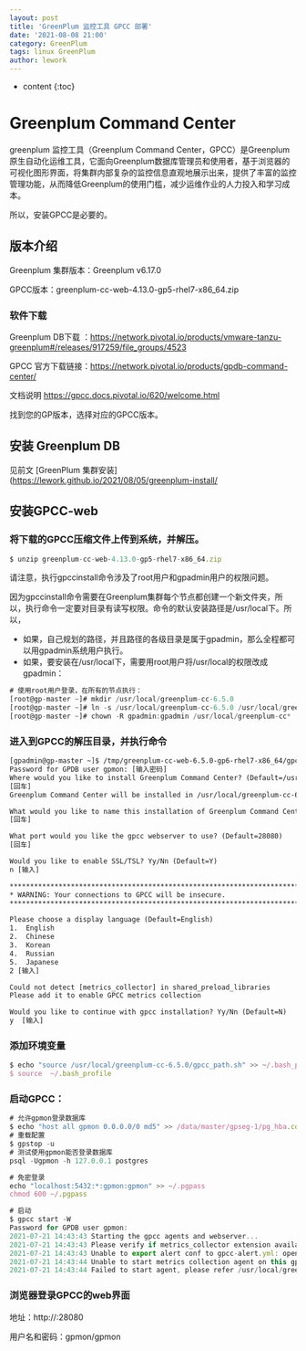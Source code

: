 ```yaml
---
layout: post
title: 'GreenPlum 监控工具 GPCC 部署'
date: '2021-08-08 21:00'
category: GreenPlum
tags: linux GreenPlum
author: lework 
---
```

* content
{:toc}


# Greenplum Command Center

greenplum 监控工具（Greenplum Command Center，GPCC）是Greenplum原生自动化运维工具，它面向Greenplum数据库管理员和使用者，基于浏览器的可视化图形界面，将集群内部复杂的监控信息直观地展示出来，提供了丰富的监控管理功能，从而降低Greenplum的使用门槛，减少运维作业的人力投入和学习成本。

所以，安装GPCC是必要的。




## 版本介绍

Greenplum 集群版本：Greenplum v6.17.0

GPCC版本：greenplum-cc-web-4.13.0-gp5-rhel7-x86_64.zip

### 软件下载

Greenplum DB下载 ：https://network.pivotal.io/products/vmware-tanzu-greenplum#/releases/917259/file_groups/4523

GPCC 官方下载链接：https://network.pivotal.io/products/gpdb-command-center/

文档说明  https://gpcc.docs.pivotal.io/620/welcome.html

找到您的GP版本，选择对应的GPCC版本。

## 安装 Greenplum DB

见前文 [GreenPlum 集群安装](https://lework.github.io/2021/08/05/greenplum-install/

## 安装GPCC-web

### 将下载的GPCC压缩文件上传到系统，并解压。

```js
$ unzip greenplum-cc-web-4.13.0-gp5-rhel7-x86_64.zip
```

请注意，执行gpccinstall命令涉及了root用户和gpadmin用户的权限问题。

因为gpccinstall命令需要在Greenplum集群每个节点都创建一个新文件夹，所以，执行命令一定要对目录有读写权限。命令的默认安装路径是/usr/local下。所以，

- 如果，自己规划的路径，并且路径的各级目录是属于gpadmin，那么全程都可以用gpadmin系统用户执行。
- 如果，要安装在/usr/local下，需要用root用户将/usr/local的权限改成gpadmin：

```js
# 使用root用户登录，在所有的节点执行：
[root@gp-master ~]# mkdir /usr/local/greenplum-cc-6.5.0      
[root@gp-master ~]# ln -s /usr/local/greenplum-cc-6.5.0 /usr/local/greenplum-cc
[root@gp-master ~]# chown -R gpadmin:gpadmin /usr/local/greenplum-cc*
```

### 进入到GPCC的解压目录，并执行命令

```xml
[gpadmin@gp-master ~]$ /tmp/greenplum-cc-web-6.5.0-gp6-rhel7-x86_64/gpccinstall-6.5.0 -W
Password for GPDB user gpmon: [输入密码]
Where would you like to install Greenplum Command Center? (Default=/usr/local)
[回车]
Greenplum Command Center will be installed in /usr/local/greenplum-cc-6.5.0

What would you like to name this installation of Greenplum Command Center? (Default=gpcc)
[回车]

What port would you like the gpcc webserver to use? (Default=28080)
[回车]

Would you like to enable SSL/TSL? Yy/Nn (Default=Y)
n [输入]

********************************************************************************
* WARNING: Your connections to GPCC will be insecure.                          *
********************************************************************************

Please choose a display language (Default=English)
1.  English
2.  Chinese
3.  Korean
4.  Russian
5.  Japanese
2 [输入]

Could not detect [metrics_collector] in shared_preload_libraries
Please add it to enable GPCC metrics collection

Would you like to continue with gpcc installation? Yy/Nn (Default=N)
y  [输入]
```

### 添加环境变量

```js
$ echo "source /usr/local/greenplum-cc-6.5.0/gpcc_path.sh" >> ~/.bash_profile 
$ source  ~/.bash_profile
```

### 启动GPCC：

```js
# 允许gpmon登录数据库
$ echo "host all gpmon 0.0.0.0/0 md5" >> /data/master/gpseg-1/pg_hba.conf
# 重载配置
$ gpstop -u
# 测试使用gpmon能否登录数据库
psql -Ugpmon -h 127.0.0.1 postgres

# 免密登录
echo "localhost:5432:*:gpmon:gpmon" >> ~/.pgpass
chmod 600 ~/.pgpass

# 启动
$ gpcc start -W
Password for GPDB user gpmon:
2021-07-21 14:43:43 Starting the gpcc agents and webserver...
2021-07-21 14:43:43 Please verify if metrics_collector extension available <nil>
2021-07-21 14:43:43 Unable to export alert conf to gpcc-alert.yml: open /data/master/gpseg-1/gpmetrics/gpcc-alert.yaml: no such file or directory
2021-07-21 14:43:44 Unable to start metrics collection agent on this gpdb cluster
2021-07-21 14:43:44 Failed to start agent, please refer /usr/local/greenplum-cc-6.5.0/logs for details
```

### 浏览器登录GPCC的web界面

地址：http://<GPCC-host-ip>:28080 

用户名和密码：gpmon/gpmon

